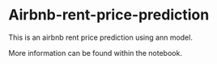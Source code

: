 # Airbnb-rent-price-prediction

This is an airbnb rent price prediction using ann model.

More information can be found within the notebook.
